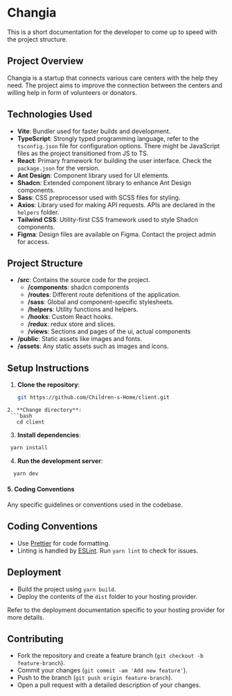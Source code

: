 # Changia

This is a short documentation for the developer to come up to speed with the project structure.  

## Project Overview
Changia is a startup that connects various care centers with the help they need. The project aims to improve the connection between the centers and willing help in form of volunteers or donators.


## Technologies Used
- **Vite**: Bundler used for faster builds and development.
- **TypeScript**: Strongly typed programming language, refer to the `tsconfig.json` file for configuration options. There might be JavaScript files as the project transitioned from JS to TS.
- **React**: Primary framework for building the user interface. Check the `package.json` for the version.
- **Ant Design**: Component library used for UI elements.
- **Shadcn**: Extended component library to enhance Ant Design components.
- **Sass**: CSS preprocessor used with SCSS files for styling.
- **Axios**: Library used for making API requests. APIs are declared in the `helpers` folder.
- **Tailwind CSS**: Utility-first CSS framework used to style Shadcn components.
- **Figma**: Design files are available on Figma. Contact the project admin for access.

## Project Structure
- **/src**: Contains the source code for the project.
  - **/components**: shadcn components
  - **/routes**: Different route defenitions of the application.
  - **/sass**: Global and component-specific stylesheets.
  - **/helpers**: Utility functions and helpers.
  - **/hooks**: Custom React hooks.
  - **/redux**: redux store and slices.
  - **/views**: Sections and pages of the ui, actual components
- **/public**: Static assets like images and fonts.
- **/assets**: Any static assets such as images and icons.

## Setup Instructions
1. **Clone the repository**:
   ```bash
   git https://github.com/Children-s-Home/client.git
  ```
2. **Change directory**:
   ```bash
     cd client
   ```
3.  **Install dependencies**:
   ```bash
    yarn install
   ```
4.  **Run the development server**:
   ```bash
     yarn dev
   ```

#### 5. Coding Conventions
Any specific guidelines or conventions used in the codebase.

## Coding Conventions
- Use [Prettier](https://prettier.io/) for code formatting.
- Linting is handled by [ESLint](https://eslint.org/). Run `yarn lint` to check for issues.

## Deployment
- Build the project using `yarn build`.
- Deploy the contents of the `dist` folder to your hosting provider.

Refer to the deployment documentation specific to your hosting provider for more details.  

## Contributing
- Fork the repository and create a feature branch (`git checkout -b feature-branch`).
- Commit your changes (`git commit -am 'Add new feature'`).
- Push to the branch (`git push origin feature-branch`).
- Open a pull request with a detailed description of your changes.

